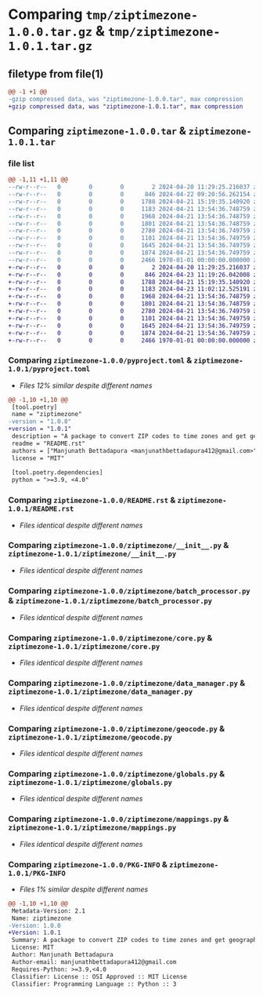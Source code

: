 # Comparing `tmp/ziptimezone-1.0.0.tar.gz` & `tmp/ziptimezone-1.0.1.tar.gz`

## filetype from file(1)

```diff
@@ -1 +1 @@
-gzip compressed data, was "ziptimezone-1.0.0.tar", max compression
+gzip compressed data, was "ziptimezone-1.0.1.tar", max compression
```

## Comparing `ziptimezone-1.0.0.tar` & `ziptimezone-1.0.1.tar`

### file list

```diff
@@ -1,11 +1,11 @@
--rw-r--r--   0        0        0        2 2024-04-20 11:29:25.216037 ziptimezone-1.0.0/LICENSE
--rw-r--r--   0        0        0      846 2024-04-22 09:20:56.262154 ziptimezone-1.0.0/pyproject.toml
--rw-r--r--   0        0        0     1788 2024-04-21 15:19:35.140920 ziptimezone-1.0.0/README.rst
--rw-r--r--   0        0        0     1183 2024-04-21 13:54:36.748759 ziptimezone-1.0.0/ziptimezone/__init__.py
--rw-r--r--   0        0        0     1968 2024-04-21 13:54:36.748759 ziptimezone-1.0.0/ziptimezone/batch_processor.py
--rw-r--r--   0        0        0     1801 2024-04-21 13:54:36.748759 ziptimezone-1.0.0/ziptimezone/core.py
--rw-r--r--   0        0        0     2780 2024-04-21 13:54:36.749759 ziptimezone-1.0.0/ziptimezone/data_manager.py
--rw-r--r--   0        0        0     1101 2024-04-21 13:54:36.749759 ziptimezone-1.0.0/ziptimezone/geocode.py
--rw-r--r--   0        0        0     1645 2024-04-21 13:54:36.749759 ziptimezone-1.0.0/ziptimezone/globals.py
--rw-r--r--   0        0        0     1874 2024-04-21 13:54:36.749759 ziptimezone-1.0.0/ziptimezone/mappings.py
--rw-r--r--   0        0        0     2466 1970-01-01 00:00:00.000000 ziptimezone-1.0.0/PKG-INFO
+-rw-r--r--   0        0        0        2 2024-04-20 11:29:25.216037 ziptimezone-1.0.1/LICENSE
+-rw-r--r--   0        0        0      846 2024-04-23 11:19:26.042008 ziptimezone-1.0.1/pyproject.toml
+-rw-r--r--   0        0        0     1788 2024-04-21 15:19:35.140920 ziptimezone-1.0.1/README.rst
+-rw-r--r--   0        0        0     1183 2024-04-23 11:02:12.525191 ziptimezone-1.0.1/ziptimezone/__init__.py
+-rw-r--r--   0        0        0     1968 2024-04-21 13:54:36.748759 ziptimezone-1.0.1/ziptimezone/batch_processor.py
+-rw-r--r--   0        0        0     1801 2024-04-21 13:54:36.748759 ziptimezone-1.0.1/ziptimezone/core.py
+-rw-r--r--   0        0        0     2780 2024-04-21 13:54:36.749759 ziptimezone-1.0.1/ziptimezone/data_manager.py
+-rw-r--r--   0        0        0     1101 2024-04-21 13:54:36.749759 ziptimezone-1.0.1/ziptimezone/geocode.py
+-rw-r--r--   0        0        0     1645 2024-04-21 13:54:36.749759 ziptimezone-1.0.1/ziptimezone/globals.py
+-rw-r--r--   0        0        0     1874 2024-04-21 13:54:36.749759 ziptimezone-1.0.1/ziptimezone/mappings.py
+-rw-r--r--   0        0        0     2466 1970-01-01 00:00:00.000000 ziptimezone-1.0.1/PKG-INFO
```

### Comparing `ziptimezone-1.0.0/pyproject.toml` & `ziptimezone-1.0.1/pyproject.toml`

 * *Files 12% similar despite different names*

```diff
@@ -1,10 +1,10 @@
 [tool.poetry]
 name = "ziptimezone"
-version = "1.0.0"
+version = "1.0.1"
 description = "A package to convert ZIP codes to time zones and get geographic coordinates."
 readme = "README.rst"
 authors = ["Manjunath Bettadapura <manjunathbettadapura412@gmail.com>"]
 license = "MIT"
 
 [tool.poetry.dependencies]
 python = ">=3.9, <4.0"
```

### Comparing `ziptimezone-1.0.0/README.rst` & `ziptimezone-1.0.1/README.rst`

 * *Files identical despite different names*

### Comparing `ziptimezone-1.0.0/ziptimezone/__init__.py` & `ziptimezone-1.0.1/ziptimezone/__init__.py`

 * *Files identical despite different names*

### Comparing `ziptimezone-1.0.0/ziptimezone/batch_processor.py` & `ziptimezone-1.0.1/ziptimezone/batch_processor.py`

 * *Files identical despite different names*

### Comparing `ziptimezone-1.0.0/ziptimezone/core.py` & `ziptimezone-1.0.1/ziptimezone/core.py`

 * *Files identical despite different names*

### Comparing `ziptimezone-1.0.0/ziptimezone/data_manager.py` & `ziptimezone-1.0.1/ziptimezone/data_manager.py`

 * *Files identical despite different names*

### Comparing `ziptimezone-1.0.0/ziptimezone/geocode.py` & `ziptimezone-1.0.1/ziptimezone/geocode.py`

 * *Files identical despite different names*

### Comparing `ziptimezone-1.0.0/ziptimezone/globals.py` & `ziptimezone-1.0.1/ziptimezone/globals.py`

 * *Files identical despite different names*

### Comparing `ziptimezone-1.0.0/ziptimezone/mappings.py` & `ziptimezone-1.0.1/ziptimezone/mappings.py`

 * *Files identical despite different names*

### Comparing `ziptimezone-1.0.0/PKG-INFO` & `ziptimezone-1.0.1/PKG-INFO`

 * *Files 1% similar despite different names*

```diff
@@ -1,10 +1,10 @@
 Metadata-Version: 2.1
 Name: ziptimezone
-Version: 1.0.0
+Version: 1.0.1
 Summary: A package to convert ZIP codes to time zones and get geographic coordinates.
 License: MIT
 Author: Manjunath Bettadapura
 Author-email: manjunathbettadapura412@gmail.com
 Requires-Python: >=3.9,<4.0
 Classifier: License :: OSI Approved :: MIT License
 Classifier: Programming Language :: Python :: 3
```

